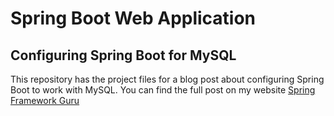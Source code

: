 # Spring Boot Web Application
## Configuring Spring Boot for MySQL
This repository has the project files for a blog post about configuring Spring Boot to work with MySQL. You can find the full post on my website [Spring Framework Guru](https://springframework.guru/configuring-spring-boot-for-mysql/)